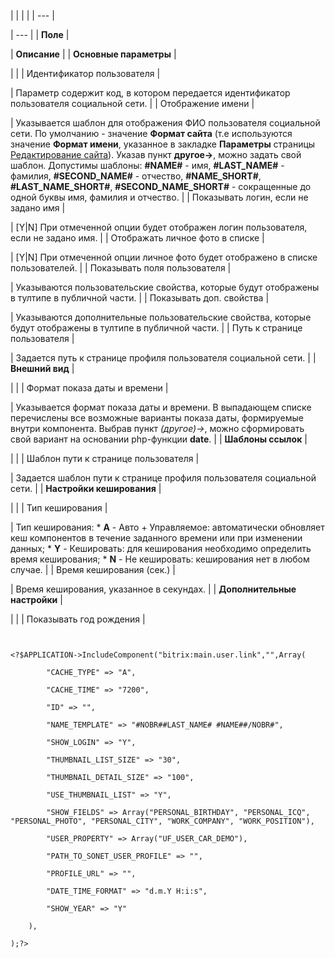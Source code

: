 |  |  |  |
| --- |

| --- |
| **Поле** |

| **Описание** |
| **Основные параметры** |

| |
| Идентификатор пользователя |

| Параметр содержит код, в котором передается идентификатор пользователя социальной сети. |
| Отображение имени |

| Указывается шаблон для отображения ФИО пользователя социальной сети. По умолчанию - значение **Формат сайта** (т.е используются значение **Формат имени**, указанное в закладке **Параметры** страницы [Редактирование сайта](/user_help/settings/settings/sites/site_edit.php)). Указав пункт **другое->**, можно задать свой шаблон. Допустимы шаблоны: **#NAME#** - имя, **#LAST\_NAME#** - фамилия, **#SECOND\_NAME#** - отчество, **#NAME\_SHORT#**, **#LAST\_NAME\_SHORT#**, **#SECOND\_NAME\_SHORT#** - сокращенные до одной буквы имя, фамилия и отчество. |
| Показывать логин, если не задано имя |

| [Y|N] При отмеченной опции будет отображен логин пользователя, если не задано имя. |
| Отображать личное фото в списке |

| [Y|N] При отмеченной опции личное фото будет отображено в списке пользователей. |
| Показывать поля пользователя |

| Указываются пользовательские свойства, которые будут отображены в тултипе в публичной части. |
| Показывать доп. свойства |

| Указываются дополнительные пользовательские свойства, которые будут отображены в тултипе в публичной части. |
| Путь к странице пользователя |

| Задается путь к странице профиля пользователя социальной сети. |
| **Внешний вид** |

| |
| Формат показа даты и времени |

| Указывается формат показа даты и времени. В выпадающем списке перечислены все возможные варианты показа даты, формируемые внутри компонента. Выбрав пункт *(другое)->*, можно сформировать свой вариант на основании php-функции **date**. |
| **Шаблоны ссылок** |

| |
| Шаблон пути к странице пользователя |

| Задается шаблон пути к странице профиля пользователя социальной сети. |
| **Настройки кеширования** |

| |
| Тип кеширования |

| Тип кеширования:  * **A** - Авто + Управляемое: автоматически обновляет кеш компонентов в течение заданного времени или при изменении данных; * **Y** - Кешировать: для кеширования необходимо определить время кеширования; * **N** - Не кешировать: кеширования нет в любом случае. |
| Время кеширования (сек.) |

| Время кеширования, указанное в секундах. |
| **Дополнительные настройки** |

| |
| Показывать год рождения |

```


<?$APPLICATION->IncludeComponent("bitrix:main.user.link","",Array(

		"CACHE_TYPE" => "A",

		"CACHE_TIME" => "7200",

		"ID" => "",

		"NAME_TEMPLATE" => "#NOBR##LAST_NAME# #NAME##/NOBR#",

		"SHOW_LOGIN" => "Y",

		"THUMBNAIL_LIST_SIZE" => "30",

		"THUMBNAIL_DETAIL_SIZE" => "100",

		"USE_THUMBNAIL_LIST" => "Y",

		"SHOW_FIELDS" => Array("PERSONAL_BIRTHDAY", "PERSONAL_ICQ", "PERSONAL_PHOTO", "PERSONAL_CITY", "WORK_COMPANY", "WORK_POSITION"),

		"USER_PROPERTY" => Array("UF_USER_CAR_DEMO"),

		"PATH_TO_SONET_USER_PROFILE" => "",

		"PROFILE_URL" => "",

		"DATE_TIME_FORMAT" => "d.m.Y H:i:s",

		"SHOW_YEAR" => "Y"

	),

);?>


```